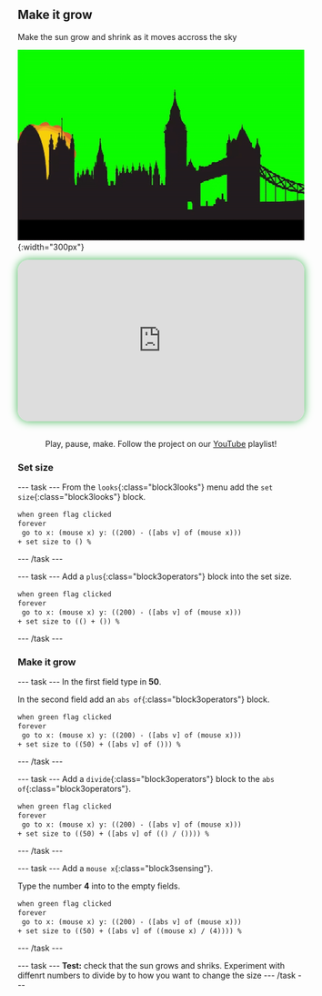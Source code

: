 ## Make it grow

<div style="display: flex; flex-wrap: wrap">
<div style="flex-basis: 200px; flex-grow: 1; margin-right: 15px;">
Make the sun grow and shrink as it moves accross the sky
</div>
<div>

![Animated gif of sun growing and shrinking accorss a cityscape](images/grow.gif){:width="300px"}

</div>
</div>

<html>
<div style="position: relative; width: 100%; aspect-ratio: 16 / 9; border-radius: 20px; box-shadow: 0 0 15px #3fb654; overflow: hidden;">
<iframe style="position: absolute; top: 0; left: 0; right: 0; width: 100%; height: 100%; border: none;" src="https://www.youtube.com/embed/cJWVlXorCWs?rel=0&cc_load_policy=1" allowfullscreen allow="accelerometer; autoplay; clipboard-write; encrypted-media; gyroscope; picture-in-picture; web-share">
</iframe>
</div><br>
</html>
<div style="text-align: center; margin-top: 1em;">

Play, pause, make. Follow the project on our [YouTube](10) playlist!
</div>

### Set size

--- task ---
From the `looks`{:class="block3looks"} menu add the `set size`{:class="block3looks"} block.

```blocks3
when green flag clicked
forever
 go to x: (mouse x) y: ((200) - ([abs v] of (mouse x)))
+ set size to () %
```
--- /task ---


--- task ---
Add a `plus`{:class="block3operators"} block into the set size.

```blocks3
when green flag clicked
forever
 go to x: (mouse x) y: ((200) - ([abs v] of (mouse x)))
+ set size to (() + ()) %
```
--- /task ---

### Make it grow

--- task ---
In the first field type in **50**. 

In the second field add an `abs of`{:class="block3operators"} block.

```blocks3
when green flag clicked
forever
 go to x: (mouse x) y: ((200) - ([abs v] of (mouse x)))
+ set size to ((50) + ([abs v] of ())) %
```
--- /task ---


--- task ---
Add a `divide`{:class="block3operators"} block to the `abs of`{:class="block3operators"}.

```blocks3
when green flag clicked
forever
 go to x: (mouse x) y: ((200) - ([abs v] of (mouse x)))
+ set size to ((50) + ([abs v] of (() / ()))) %
```
--- /task ---

--- task ---
Add a `mouse x`{:class="block3sensing"}.

Type the number **4** into to the empty fields. 

```blocks3
when green flag clicked
forever
 go to x: (mouse x) y: ((200) - ([abs v] of (mouse x)))
+ set size to ((50) + ([abs v] of ((mouse x) / (4)))) %
```
--- /task ---

--- task ---
**Test:** check that the sun grows and shriks. Experiment with diffenrt numbers to divide by to how you want to change the size
--- /task ---